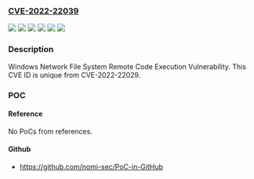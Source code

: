 ### [CVE-2022-22039](https://cve.mitre.org/cgi-bin/cvename.cgi?name=CVE-2022-22039)
![](https://img.shields.io/static/v1?label=Product&message=Windows%20Server%202022%20(Server%20Core%20installation)&color=blue)
![](https://img.shields.io/static/v1?label=Product&message=Windows%20Server%202022&color=blue)
![](https://img.shields.io/static/v1?label=Product&message=Windows%20Server%2C%20version%2020H2%20(Server%20Core%20Installation)&color=blue)
![](https://img.shields.io/static/v1?label=Product&message=Windows%20Server&color=blue)
![](https://img.shields.io/static/v1?label=Version&message=n%2Fa&color=blue)
![](https://img.shields.io/static/v1?label=Vulnerability&message=Remote%20Code%20Execution&color=brighgreen)

### Description

Windows Network File System Remote Code Execution Vulnerability. This CVE ID is unique from CVE-2022-22029.

### POC

#### Reference
No PoCs from references.

#### Github
- https://github.com/nomi-sec/PoC-in-GitHub

